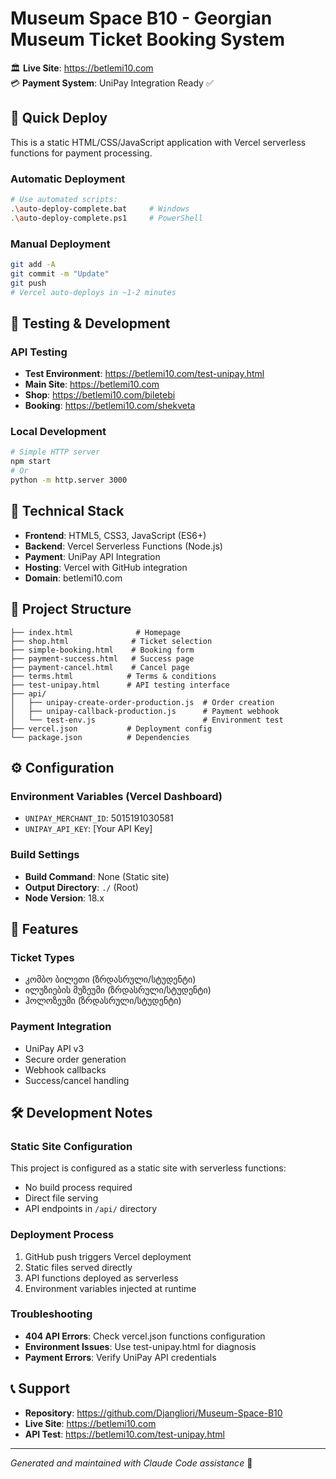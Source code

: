 # Museum Space B10 - Georgian Museum Ticket Booking System

🏛️ **Live Site**: https://betlemi10.com  
💳 **Payment System**: UniPay Integration Ready ✅

## 🚀 Quick Deploy

This is a static HTML/CSS/JavaScript application with Vercel serverless functions for payment processing.

### Automatic Deployment
```bash
# Use automated scripts:
.\auto-deploy-complete.bat     # Windows
.\auto-deploy-complete.ps1     # PowerShell
```

### Manual Deployment  
```bash
git add -A
git commit -m "Update"
git push
# Vercel auto-deploys in ~1-2 minutes
```

## 🧪 Testing & Development

### API Testing
- **Test Environment**: https://betlemi10.com/test-unipay.html
- **Main Site**: https://betlemi10.com
- **Shop**: https://betlemi10.com/biletebi
- **Booking**: https://betlemi10.com/shekveta

### Local Development
```bash
# Simple HTTP server
npm start
# Or
python -m http.server 3000
```

## 🔧 Technical Stack

- **Frontend**: HTML5, CSS3, JavaScript (ES6+)
- **Backend**: Vercel Serverless Functions (Node.js)
- **Payment**: UniPay API Integration
- **Hosting**: Vercel with GitHub integration
- **Domain**: betlemi10.com

## 📁 Project Structure

```
├── index.html              # Homepage
├── shop.html              # Ticket selection  
├── simple-booking.html    # Booking form
├── payment-success.html   # Success page
├── payment-cancel.html    # Cancel page
├── terms.html            # Terms & conditions
├── test-unipay.html      # API testing interface
├── api/
│   ├── unipay-create-order-production.js  # Order creation
│   ├── unipay-callback-production.js      # Payment webhook  
│   └── test-env.js                        # Environment test
├── vercel.json           # Deployment config
└── package.json          # Dependencies
```

## ⚙️ Configuration

### Environment Variables (Vercel Dashboard)
- `UNIPAY_MERCHANT_ID`: 5015191030581
- `UNIPAY_API_KEY`: [Your API Key]

### Build Settings
- **Build Command**: None (Static site)
- **Output Directory**: `./` (Root)
- **Node Version**: 18.x

## 🎫 Features

### Ticket Types
- კომბო ბილეთი (ზრდასრული/სტუდენტი)
- ილუზიების მუზეუმი (ზრდასრული/სტუდენტი)  
- ჰოლოზეუმი (ზრდასრული/სტუდენტი)

### Payment Integration
- UniPay API v3
- Secure order generation
- Webhook callbacks
- Success/cancel handling

## 🛠️ Development Notes

### Static Site Configuration
This project is configured as a static site with serverless functions:
- No build process required
- Direct file serving
- API endpoints in `/api/` directory

### Deployment Process
1. GitHub push triggers Vercel deployment
2. Static files served directly
3. API functions deployed as serverless
4. Environment variables injected at runtime

### Troubleshooting
- **404 API Errors**: Check vercel.json functions configuration
- **Environment Issues**: Use test-unipay.html for diagnosis
- **Payment Errors**: Verify UniPay API credentials

## 📞 Support

- **Repository**: https://github.com/Djangliori/Museum-Space-B10
- **Live Site**: https://betlemi10.com  
- **API Test**: https://betlemi10.com/test-unipay.html

---

*Generated and maintained with Claude Code assistance* 🤖